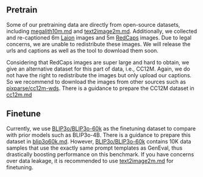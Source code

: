 ## Pretrain

Some of our pretraining data are directly from open-source datasets, 
including [megalith10m.md](datasets/megalith10m.md) and [text2image2m.md](datasets/text2image2m.md). Additionally, we
collected and re-captioned 6m [Laion](https://huggingface.co/datasets/dclure/laion-aesthetics-12m-umap) images and 
5m [RedCaps](https://redcaps.xyz) images. Due to legal concerns, we are unable to redistribute these images.
We will release the urls and captions as well as the tool to download them soon.

Considering that RedCaps images are super large and hard to obtain, we give an alternative dataset for this
part of data, i.e., CC12M. Again, we do not have the right to redistribute the images but only upload our captions.
So we recommend to download the images from other sources such as [pixparse/cc12m-wds](https://huggingface.co/datasets/pixparse/cc12m-wds).
There is a guidance to prepare the CC12M dataset in [cc12m.md](datasets/cc12m.md)

## Finetune

Currently, we use [BLIP3o/BLIP3o-60k](https://huggingface.co/datasets/BLIP3o/BLIP3o-60k) as the finetuning dataset
to compare with prior models such as BLIP3o-4B. There is a guidance to prepare this dataset in [blip3o60k.md](datasets/blip3o60k.md).
However, [BLIP3o/BLIP3o-60k](https://huggingface.co/datasets/BLIP3o/BLIP3o-60k) contains 10K data samples that use
the exactly same prompt templates as GenEval, thus drastically boosting performance on this benchmark. If you have
concerns over data leakage, it is recommended to use [text2image2m.md](datasets/text2image2m.md) for finetuning.